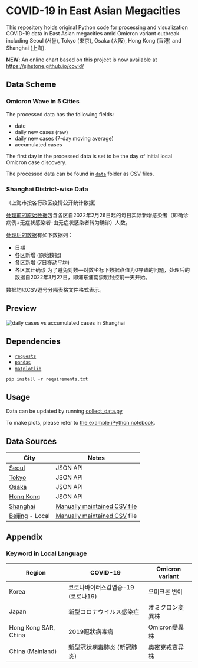 # COVID-19 in East Asian Megacities

This repository holds original Python code for processing and visualization COVID-19 data in East Asian megacities amid Omicron variant outbreak including Seoul (서울), Tokyo (東京), Osaka (大阪), Hong Kong (香港) and Shanghai (上海).

**NEW**: An online chart based on this project is now available at https://sjhstone.github.io/covid/

## Data Scheme

### Omicron Wave in 5 Cities
The processed data has the following fields:
* date
* daily new cases (raw)
* daily new cases (7-day moving average)
* accumulated cases

The first day in the processed data is set to be the day of initial local Omicron case discovery.

The processed data can be found in [`data`](./data/) folder as CSV files.

### Shanghai District-wise Data
（上海市按各行政区疫情公开统计数据）

[处理前的原始数据](./raw_data/shanghai_districts.csv)包含各区自2022年2月26日起的每日实际新增感染者（即确诊病例+无症状感染者-由无症状感染者转为确诊）人数。

[处理后的数据](./data/shanghai_by_district.csv)有如下数据列：
* 日期
* 各区新增 (原始数据)
* 各区新增 (7日移动平均)
* 各区累计确诊
为了避免对数—对数坐标下数据点值为0导致的问题，处理后的数据自2022年3月27日，即浦东浦南崇明封控前一天开始。

数据均以CSV逗号分隔表格文件格式表示。

## Preview
![daily cases vs accumulated cases in Shanghai](./doc/output_sample.svg)

## Dependencies
* [`requests`](https://github.com/psf/requests)
* [`pandas`](https://pandas.pydata.org/)
* [`matplotlib`](https://matplotlib.org/)
```
pip install -r requirements.txt
```

## Usage
Data can be updated by running [collect_data.py](./collect_data.py)

To make plots, please refer to [the example iPython notebook](./example.ipynb).

## Data Sources
| City | Notes | 
|--|--|
| [Seoul](./DataAPI/Korea.py#L13) | JSON API |
| [Tokyo](./DataAPI/Japan.py#L11) | JSON API |
| [Osaka](./DataAPI/Japan.py#L11) | JSON API |
| [Hong Kong](./DataAPI/China.py#L13) | JSON API |
| [Shanghai](./DataAPI/China.py#L52) | [Manually maintained CSV file](./raw_data/shanghai.csv) |
| [Beijing](./DataAPI/China.py#L37) - Local | [Manually maintained CSV](./raw_data/beijing.csv) file |

## Appendix

### Keyword in Local Language
| Region | COVID-19 | Omicron variant |
|--|--|--|
| Korea | 코로나바이러스감염증-19 (코로나19) | 오미크론 변이 | 감염병 유행 |
| Japan | 新型コロナウイルス感染症 | オミクロン変異株 | 感染症の流行 |
| Hong Kong SAR, China | 2019冠狀病毒病 | Omicron變異株 | 疫情 |
| China (Mainland) | 新型冠状病毒肺炎 (新冠肺炎) | 奥密克戎变异株 | 疫情 |
